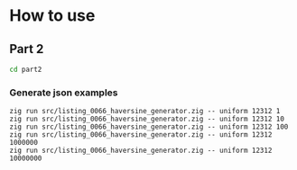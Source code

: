 # How to use

## Part 2

```bash
cd part2
```

### Generate json examples
```
zig run src/listing_0066_haversine_generator.zig -- uniform 12312 1
zig run src/listing_0066_haversine_generator.zig -- uniform 12312 10
zig run src/listing_0066_haversine_generator.zig -- uniform 12312 100
zig run src/listing_0066_haversine_generator.zig -- uniform 12312 1000000
zig run src/listing_0066_haversine_generator.zig -- uniform 12312 10000000
```



